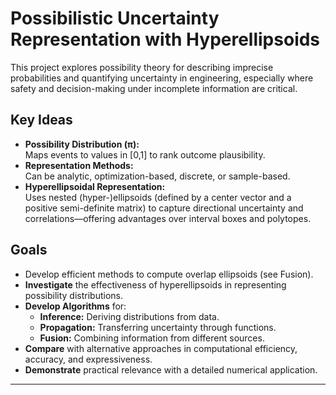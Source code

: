 # Possibilistic Uncertainty Representation with Hyperellipsoids

This project explores possibility theory for describing imprecise probabilities and quantifying uncertainty in engineering, especially where safety and decision-making under incomplete information are critical.

## Key Ideas
- **Possibility Distribution (π):**  
  Maps events to values in [0,1] to rank outcome plausibility.
- **Representation Methods:**  
  Can be analytic, optimization-based, discrete, or sample-based.
- **Hyperellipsoidal Representation:**  
  Uses nested (hyper-)ellipsoids (defined by a center vector and a positive semi-definite matrix) to capture directional uncertainty and correlations—offering advantages over interval boxes and polytopes.

## Goals
- Develop efficient methods to compute overlap ellipsoids (see Fusion).
- **Investigate** the effectiveness of hyperellipsoids in representing possibility distributions.
- **Develop Algorithms** for:
  - **Inference:** Deriving distributions from data.
  - **Propagation:** Transferring uncertainty through functions.
  - **Fusion:** Combining information from different sources.
- **Compare** with alternative approaches in computational efficiency, accuracy, and expressiveness.
- **Demonstrate** practical relevance with a detailed numerical application.

---


